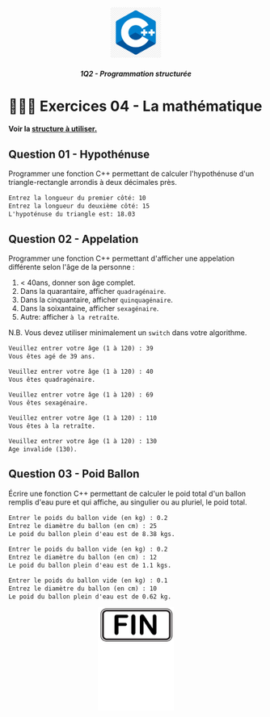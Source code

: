 <p align="Center"><img src="../_includes//logo.jpg" alt="drawing" width="100"/></p>
<h5 align="Center">1Q2 - Programmation structurée</h5>

# 🏋🏻‍♂️ Exercices 04 - La mathématique

#### Voir la [structure à utiliser.](../_includes/_rules.md)

## Question 01 - Hypothénuse

Programmer une fonction C++ permettant de calculer l'hypothénuse d'un triangle-rectangle arrondis à deux décimales près.

```plaintext
Entrez la longueur du premier côté: 10
Entrez la longueur du deuxième côté: 15
L'hypoténuse du triangle est: 18.03
```

## Question 02 - Appelation

Programmer une fonction C++ permettant d'afficher une appelation différente selon l'âge de la personne :

1. < 40ans, donner son âge complet.
2. Dans la quarantaire, afficher `quadragénaire`.
3. Dans la cinquantaire, afficher `quinquagénaire`.
4. Dans la soixantaine, afficher `sexagénaire`.
5. Autre: afficher `à la retraîte`.

N.B. Vous devez utiliser minimalement un `switch` dans votre algorithme.

```plaintext
Veuillez entrer votre âge (1 à 120) : 39
Vous êtes agé de 39 ans.
```

```plaintext
Veuillez entrer votre âge (1 à 120) : 40
Vous êtes quadragénaire.
```

```plaintext
Veuillez entrer votre âge (1 à 120) : 69
Vous êtes sexagénaire.
```

```plaintext
Veuillez entrer votre âge (1 à 120) : 110
Vous êtes à la retraîte.
```

```plaintext
Veuillez entrer votre âge (1 à 120) : 130
Age invalide (130).
```

## Question 03 - Poid Ballon

Écrire une fonction C++ permettant de calculer le poid total d'un ballon remplis d'eau pure et qui affiche, au singulier ou au pluriel, le poid total.

```plaintext
Entrer le poids du ballon vide (en kg) : 0.2
Entrez le diamètre du ballon (en cm) : 25
Le poid du ballon plein d'eau est de 8.38 kgs.
```

```plaintext
Entrer le poids du ballon vide (en kg) : 0.2
Entrez le diamètre du ballon (en cm) : 12
Le poid du ballon plein d'eau est de 1.1 kgs.
```

```plaintext
Entrer le poids du ballon vide (en kg) : 0.1
Entrez le diamètre du ballon (en cm) : 10
Le poid du ballon plein d'eau est de 0.62 kg.
```

<p align="Center"><img src="../_includes/end.png" alt="drawing" width="150"/></p>
